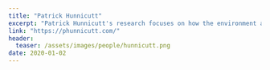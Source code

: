 ```yaml
---
title: "Patrick Hunnicutt"
excerpt: "Patrick Hunnicutt's research focuses on how the environment and public service provision impact the effectiveness of international peacekeeping efforts."
link: "https://phunnicutt.com/"
header:
  teaser: /assets/images/people/hunnicutt.png
date: 2020-01-02
---
```

